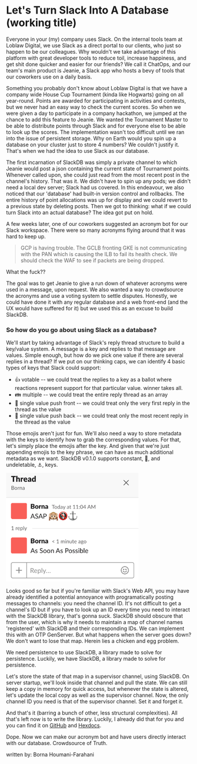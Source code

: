# Let's Turn Slack Into A Database (working title)

Everyone in your (my) company uses Slack. On the internal tools team at Loblaw Digital, we use Slack as a direct portal to our clients, who just so happen to be our colleagues. Why wouldn't we take advantage of this platform with great developer tools to reduce toil, increase happiness, and get shit done quicker and easier for our friends? We call it ChatOps, and our team's main product is Jeanie, a Slack app who hosts a bevy of tools that our coworkers use on a daily basis. 

Something you probably don't know about Loblaw Digital is that we have a company wide House Cup Tournament (kinda like Hogwarts) going on all year-round. Points are awarded for participating in activities and contests, but we never had an easy way to check the current scores. So when we were given a day to participate in a company hackathon, we jumped at the chance to add this feature to Jeanie. We wanted the Tournament Master to be able to distribute points through Slack and for everyone else to be able to look up the scores. The implementation wasn't too difficult until we ran into the issue of persistent storage. Why on Earth would you spin up a database on your cluster just to store 4 numbers? We couldn't justify it. That's when we had the idea to use Slack as our database. 

The first incarnation of SlackDB was simply a private channel to which Jeanie would post a json containing the current state of Tournament points. Whenever called upon, she could just read from the most recent post in the channel's history. That was it. We didn't have to spin up any pods; we didn't need a local dev server; Slack had us covered. In this endeavour, we also noticed that our 'database' had built-in version control and rollbacks. The entire history of point allocations was up for display and we could revert to a previous state by deleting posts. Then we got to thinking: what if we could turn Slack into an actual database? The idea got put on hold.

A few weeks later, one of our coworkers suggested an acronym bot for our Slack workspace. There were so many acronyms flying around that it was hard to keep up.

> GCP is having trouble. The GCLB fronting GKE is not communicating with the PAN which is causing the ILB to fail its health check. We should check the WAF to see if packets are being dropped.

What the fuck??
  
The goal was to get Jeanie to give a run down of whatever acronyms were used in a message, upon request. We also wanted a way to crowdsource the acronyms and use a voting system to settle disputes. Honestly, we could have done it with any regular database and a web front-end (and the UX would have suffered for it) but we used this as an excuse to build SlackDB.

### So how do you go about using Slack as a database?

We'll start by taking advantage of Slack's reply thread structure to build a key/value system. A message is a key and replies to that message are values. Simple enough, but how do we pick one value if there are several replies in a thread? If we put on our thinking caps, we can identify 4 basic types of keys that Slack could support:
* 👍 votable -- we could treat the replies to a key as a ballot where reactions represent support for that particular value. winner takes all.
* 👪 multiple -- we could treat the entire reply thread as an array
* 🙉 single value push front -- we could treat only the very first reply in the thread as the value
* 🐒 single value push back -- we could treat only the most recent reply in the thread as the value

Those emojis aren't just for fun. We'll also need a way to store metadata with the keys to identify how to grab the corresponding values. For that, let's simply place the emojis after the key. And given that we're just appending emojis to the key phrase, we can have as much additional metadata as we want. SlackDB v0.1.0 supports constant, 🚯, and undeletable, ⚓, keys.

<img src="key_example.png" width="360">

Looks good so far but if you're familiar with Slack's Web API, you may have already identified a potential annoyance with programatically posting messages to channels: you need the channel ID. It's not difficult to get a channel's ID but if you have to look up an ID every time you need to interact with the SlackDB library, that's gonna suck. SlackDB should obscure that from the user, which is why it needs to maintain a map of channel names 'registered' with SlackDB and their corresponding IDs. We can implement this with an OTP GenServer. But what happens when the server goes down? We don't want to lose that map. Herein lies a chicken and egg problem. 

We need persistence to use SlackDB, a library made to solve for persistence. Luckily, we have SlackDB, a library made to solve for persistence.

Let's store the state of that map in a supervisor channel, using SlackDB. On server startup, we'll look inside that channel and pull the state. We can still keep a copy in memory for quick access, but whenever the state is altered, let's update the local copy as well as the supervisor channel. Now, the only channel ID you need is that of the supervisor channel. Set it and forget it. 

And that's it (barring a bunch of other, less structural complexities). All that's left now is to write the library. Luckily, I already did that for you and you can find it on [GitHub](https://github.com/azohra/SlackDB) and [Hexdocs](https://hexdocs.pm/slackdb/0.1.0).

Dope. Now we can make our acronym bot and have users directly interact with our database. Crowdsource of Truth.


written by: Borna Houmani-Farahani
